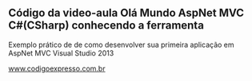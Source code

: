 ﻿Código da video-aula Olá Mundo AspNet MVC C#(CSharp) conhecendo a ferramenta
---
Exemplo prático de de como desenvolver sua primeira aplicação em AspNet MVC Visual Studio 2013


www.codigoexpresso.com.br
